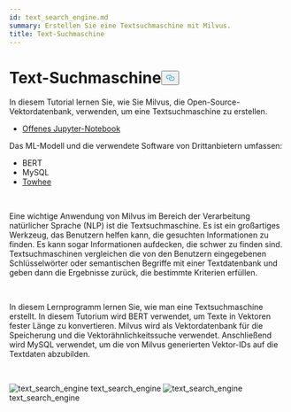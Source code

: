 ```yaml
---
id: text_search_engine.md
summary: Erstellen Sie eine Textsuchmaschine mit Milvus.
title: Text-Suchmaschine
---
```

<h1 id="Text-Search-Engine" class="common-anchor-header">Text-Suchmaschine<button data-href="#Text-Search-Engine" class="anchor-icon" translate="no">
      <svg translate="no"
        aria-hidden="true"
        focusable="false"
        height="20"
        version="1.1"
        viewBox="0 0 16 16"
        width="16"
      >
        <path
          fill="#0092E4"
          fill-rule="evenodd"
          d="M4 9h1v1H4c-1.5 0-3-1.69-3-3.5S2.55 3 4 3h4c1.45 0 3 1.69 3 3.5 0 1.41-.91 2.72-2 3.25V8.59c.58-.45 1-1.27 1-2.09C10 5.22 8.98 4 8 4H4c-.98 0-2 1.22-2 2.5S3 9 4 9zm9-3h-1v1h1c1 0 2 1.22 2 2.5S13.98 12 13 12H9c-.98 0-2-1.22-2-2.5 0-.83.42-1.64 1-2.09V6.25c-1.09.53-2 1.84-2 3.25C6 11.31 7.55 13 9 13h4c1.45 0 3-1.69 3-3.5S14.5 6 13 6z"
        ></path>
      </svg>
    </button></h1><p>In diesem Tutorial lernen Sie, wie Sie Milvus, die Open-Source-Vektordatenbank, verwenden, um eine Textsuchmaschine zu erstellen.</p>
<ul>
<li><a href="https://github.com/towhee-io/examples/tree/main/nlp/text_search">Offenes Jupyter-Notebook</a></li>
</ul>
<p>Das ML-Modell und die verwendete Software von Drittanbietern umfassen:</p>
<ul>
<li>BERT</li>
<li>MySQL</li>
<li><a href="https://towhee.io/">Towhee</a></li>
</ul>
<p><br/></p>
<p>Eine wichtige Anwendung von Milvus im Bereich der Verarbeitung natürlicher Sprache (NLP) ist die Textsuchmaschine. Es ist ein großartiges Werkzeug, das Benutzern helfen kann, die gesuchten Informationen zu finden. Es kann sogar Informationen aufdecken, die schwer zu finden sind. Textsuchmaschinen vergleichen die von den Benutzern eingegebenen Schlüsselwörter oder semantischen Begriffe mit einer Textdatenbank und geben dann die Ergebnisse zurück, die bestimmte Kriterien erfüllen.</p>
<p><br/></p>
<p>In diesem Lernprogramm lernen Sie, wie man eine Textsuchmaschine erstellt. In diesem Tutorium wird BERT verwendet, um Texte in Vektoren fester Länge zu konvertieren. Milvus wird als Vektordatenbank für die Speicherung und die Vektorähnlichkeitssuche verwendet. Anschließend wird MySQL verwendet, um die von Milvus generierten Vektor-IDs auf die Textdaten abzubilden.</p>
<p><br/></p>
<p>
  
   <span class="img-wrapper"> <img translate="no" src="/docs/v2.6.x/assets/text_search_engine.png" alt="text_search_engine" class="doc-image" id="text_search_engine" />
   </span> <span class="img-wrapper"> <span>text_search_engine</span> </span> <span class="img-wrapper"> <img translate="no" src="/docs/v2.6.x/assets/text_search_engine_demo.png" alt="text_search_engine" class="doc-image" id="text_search_engine" /><span>text_search_engine</span> </span></p>

